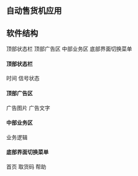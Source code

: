 自动售货机应用
----
软件结构
----

顶部状态栏
顶部广告区
中部业务区
底部界面切换菜单

#### 顶部状态栏
时间
信号状态

#### 顶部广告区
广告图片
广告文字

#### 中部业务区
业务逻辑

#### 底部界面切换菜单
首页
取货码
帮助